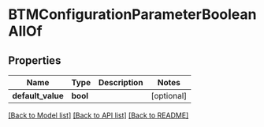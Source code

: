 # BTMConfigurationParameterBooleanAllOf

## Properties
Name | Type | Description | Notes
------------ | ------------- | ------------- | -------------
**default_value** | **bool** |  | [optional] 

[[Back to Model list]](../README.md#documentation-for-models) [[Back to API list]](../README.md#documentation-for-api-endpoints) [[Back to README]](../README.md)


